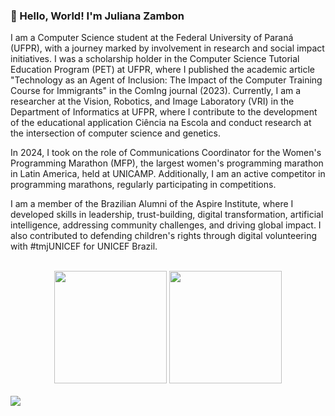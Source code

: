 ### 👋 Hello, World! I'm Juliana Zambon

I am a Computer Science student at the Federal University of Paraná (UFPR), with a journey marked by involvement in research and social impact initiatives. I was a scholarship holder in the Computer Science Tutorial Education Program (PET) at UFPR, where I published the academic article "Technology as an Agent of Inclusion: The Impact of the Computer Training Course for Immigrants" in the ComIng journal (2023). Currently, I am a researcher at the Vision, Robotics, and Image Laboratory (VRI) in the Department of Informatics at UFPR, where I contribute to the development of the educational application Ciência na Escola and conduct research at the intersection of computer science and genetics.
<br>

In 2024, I took on the role of Communications Coordinator for the Women's Programming Marathon (MFP), the largest women's programming marathon in Latin America, held at UNICAMP. Additionally, I am an active competitor in programming marathons, regularly participating in competitions.
<br>

I am a member of the Brazilian Alumni of the Aspire Institute, where I developed skills in leadership, trust-building, digital transformation, artificial intelligence, addressing community challenges, and driving global impact. I also contributed to defending children's rights through digital volunteering with #tmjUNICEF for UNICEF Brazil.
<br>

<br>
<div align="center">
    <img height="180rem" src="https://github-readme-stats-sigma-five.vercel.app/api?username=JulianaZambon&theme=tokyonight&show_icons=true&bg_color=0d1117&hide_border=true"  />
    <img height="180rem" src="https://github-readme-stats-sigma-five.vercel.app/api/top-langs/?username=JulianaZambon&theme=tokyonight&layout=compact&bg_color=0d1117&hide_border=true" />
</div>
<br>
<img src="https://github-readme-activity-graph.vercel.app/graph?username=JulianaZambon&bg_color=000000&color=1a5fb4&line=1c71d8&point=1a5fb4&area=true&hide_border=true"
    (https://github.com/ashutosh00710/github-readme-activity-graph)"/>
<br>
